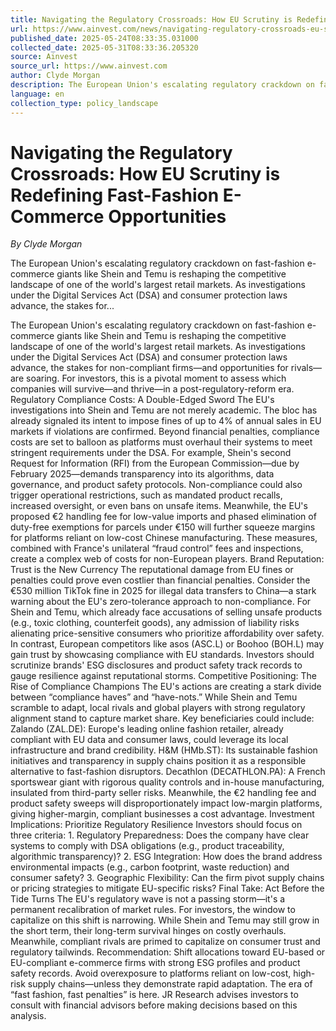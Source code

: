 ```yaml
---
title: Navigating the Regulatory Crossroads: How EU Scrutiny is Redefining Fast-Fashion E-Commerce Opportunities
url: https://www.ainvest.com/news/navigating-regulatory-crossroads-eu-scrutiny-redefining-fast-fashion-commerce-opportunities-2505/
published_date: 2025-05-24T08:33:35.031000
collected_date: 2025-05-31T08:33:36.205320
source: Ainvest
source_url: https://www.ainvest.com
author: Clyde Morgan
description: The European Union's escalating regulatory crackdown on fast-fashion e-commerce giants like Shein and Temu is reshaping the competitive landscape of one of the world's largest retail markets. As investigations under the Digital Services Act (DSA) and consumer protection laws advance, the stakes for...
language: en
collection_type: policy_landscape
---
```


# Navigating the Regulatory Crossroads: How EU Scrutiny is Redefining Fast-Fashion E-Commerce Opportunities

*By Clyde Morgan*

The European Union's escalating regulatory crackdown on fast-fashion e-commerce giants like Shein and Temu is reshaping the competitive landscape of one of the world's largest retail markets. As investigations under the Digital Services Act (DSA) and consumer protection laws advance, the stakes for...

The European Union's escalating regulatory crackdown on fast-fashion e-commerce giants like Shein and Temu is reshaping the competitive landscape of one of the world's largest retail markets. As investigations under the Digital Services Act (DSA) and consumer protection laws advance, the stakes for non-compliant firms—and opportunities for rivals—are soaring. For investors, this is a pivotal moment to assess which companies will survive—and thrive—in a post-regulatory-reform era. Regulatory Compliance Costs: A Double-Edged Sword The EU's investigations into Shein and Temu are not merely academic. The bloc has already signaled its intent to impose fines of up to 4% of annual sales in EU markets if violations are confirmed. Beyond financial penalties, compliance costs are set to balloon as platforms must overhaul their systems to meet stringent requirements under the DSA. For example, Shein's second Request for Information (RFI) from the European Commission—due by February 2025—demands transparency into its algorithms, data governance, and product safety protocols. Non-compliance could also trigger operational restrictions, such as mandated product recalls, increased oversight, or even bans on unsafe items. Meanwhile, the EU's proposed €2 handling fee for low-value imports and phased elimination of duty-free exemptions for parcels under €150 will further squeeze margins for platforms reliant on low-cost Chinese manufacturing. These measures, combined with France's unilateral “fraud control” fees and inspections, create a complex web of costs for non-European players. Brand Reputation: Trust is the New Currency The reputational damage from EU fines or penalties could prove even costlier than financial penalties. Consider the €530 million TikTok fine in 2025 for illegal data transfers to China—a stark warning about the EU's zero-tolerance approach to non-compliance. For Shein and Temu, which already face accusations of selling unsafe products (e.g., toxic clothing, counterfeit goods), any admission of liability risks alienating price-sensitive consumers who prioritize affordability over safety. In contrast, European competitors like asos (ASC.L) or Boohoo (BOH.L) may gain trust by showcasing compliance with EU standards. Investors should scrutinize brands' ESG disclosures and product safety track records to gauge resilience against reputational storms. Competitive Positioning: The Rise of Compliance Champions The EU's actions are creating a stark divide between “compliance haves” and “have-nots.” While Shein and Temu scramble to adapt, local rivals and global players with strong regulatory alignment stand to capture market share. Key beneficiaries could include: Zalando (ZAL.DE): Europe's leading online fashion retailer, already compliant with EU data and consumer laws, could leverage its local infrastructure and brand credibility. H&amp;M (HMb.ST): Its sustainable fashion initiatives and transparency in supply chains position it as a responsible alternative to fast-fashion disruptors. Decathlon (DECATHLON.PA): A French sportswear giant with rigorous quality controls and in-house manufacturing, insulated from third-party seller risks. Meanwhile, the €2 handling fee and product safety sweeps will disproportionately impact low-margin platforms, giving higher-margin, compliant businesses a cost advantage. Investment Implications: Prioritize Regulatory Resilience Investors should focus on three criteria: 1. Regulatory Preparedness: Does the company have clear systems to comply with DSA obligations (e.g., product traceability, algorithmic transparency)? 2. ESG Integration: How does the brand address environmental impacts (e.g., carbon footprint, waste reduction) and consumer safety? 3. Geographic Flexibility: Can the firm pivot supply chains or pricing strategies to mitigate EU-specific risks? Final Take: Act Before the Tide Turns The EU's regulatory wave is not a passing storm—it's a permanent recalibration of market rules. For investors, the window to capitalize on this shift is narrowing. While Shein and Temu may still grow in the short term, their long-term survival hinges on costly overhauls. Meanwhile, compliant rivals are primed to capitalize on consumer trust and regulatory tailwinds. Recommendation: Shift allocations toward EU-based or EU-compliant e-commerce firms with strong ESG profiles and product safety records. Avoid overexposure to platforms reliant on low-cost, high-risk supply chains—unless they demonstrate rapid adaptation. The era of “fast fashion, fast penalties” is here. JR Research advises investors to consult with financial advisors before making decisions based on this analysis.